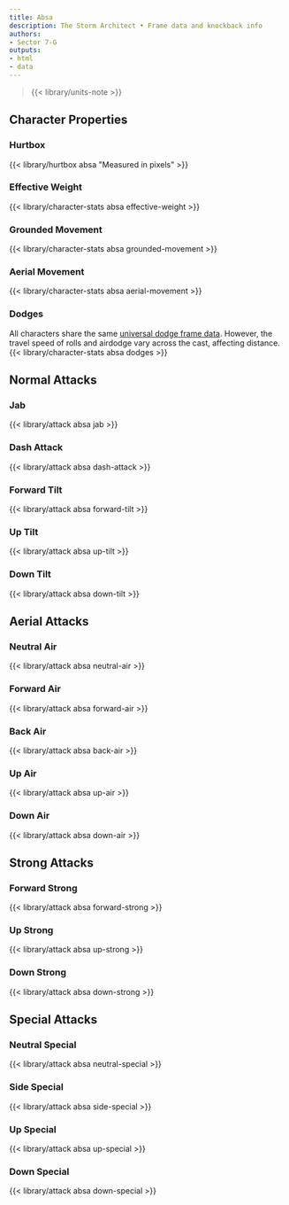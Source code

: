 ```yaml
---
title: Absa
description: The Storm Architect • Frame data and knockback info
authors:
- Sector 7-G
outputs:
- html
- data
---
```


> {{< library/units-note >}}

## Character Properties
### Hurtbox
{{< library/hurtbox absa "Measured in pixels" >}}
### Effective Weight
{{< library/character-stats absa effective-weight >}}
### Grounded Movement
{{< library/character-stats absa grounded-movement >}}
### Aerial Movement
{{< library/character-stats absa aerial-movement >}}
### Dodges
All characters share the same [universal dodge frame data](/library/glossary#dodges). However, the travel speed of rolls and airdodge vary across the cast, affecting distance.
{{< library/character-stats absa dodges >}}

## Normal Attacks
### Jab
{{< library/attack absa jab >}}
### Dash Attack
{{< library/attack absa dash-attack >}}
### Forward Tilt
{{< library/attack absa forward-tilt >}}
### Up Tilt
{{< library/attack absa up-tilt >}}
### Down Tilt
{{< library/attack absa down-tilt >}}

## Aerial Attacks
### Neutral Air
{{< library/attack absa neutral-air >}}
### Forward Air
{{< library/attack absa forward-air >}}
### Back Air
{{< library/attack absa back-air >}}
### Up Air
{{< library/attack absa up-air >}}
### Down Air
{{< library/attack absa down-air >}}

## Strong Attacks
### Forward Strong
{{< library/attack absa forward-strong >}}
### Up Strong
{{< library/attack absa up-strong >}}
### Down Strong
{{< library/attack absa down-strong >}}

## Special Attacks
### Neutral Special
{{< library/attack absa neutral-special >}}
### Side Special
{{< library/attack absa side-special >}}
### Up Special
{{< library/attack absa up-special >}}
### Down Special
{{< library/attack absa down-special >}}
